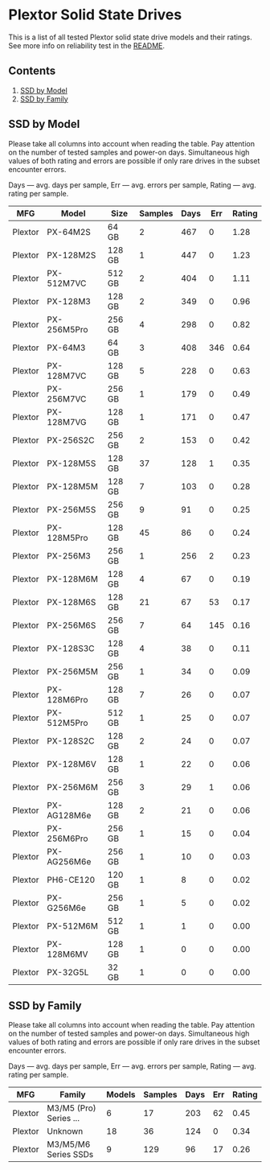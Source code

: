 Plextor Solid State Drives
==========================

This is a list of all tested Plextor solid state drive models and their ratings. See
more info on reliability test in the [README](https://github.com/linuxhw/SMART).

Contents
--------

1. [ SSD by Model  ](#ssd-by-model)
2. [ SSD by Family ](#ssd-by-family)

SSD by Model
------------

Please take all columns into account when reading the table. Pay attention on the
number of tested samples and power-on days. Simultaneous high values of both rating
and errors are possible if only rare drives in the subset encounter errors.

Days   — avg. days per sample,
Err    — avg. errors per sample,
Rating — avg. rating per sample.

| MFG       | Model              | Size   | Samples | Days  | Err   | Rating |
|-----------|--------------------|--------|---------|-------|-------|--------|
| Plextor   | PX-64M2S           | 64 GB  | 2       | 467   | 0     | 1.28   |
| Plextor   | PX-128M2S          | 128 GB | 1       | 447   | 0     | 1.23   |
| Plextor   | PX-512M7VC         | 512 GB | 2       | 404   | 0     | 1.11   |
| Plextor   | PX-128M3           | 128 GB | 2       | 349   | 0     | 0.96   |
| Plextor   | PX-256M5Pro        | 256 GB | 4       | 298   | 0     | 0.82   |
| Plextor   | PX-64M3            | 64 GB  | 3       | 408   | 346   | 0.64   |
| Plextor   | PX-128M7VC         | 128 GB | 5       | 228   | 0     | 0.63   |
| Plextor   | PX-256M7VC         | 256 GB | 1       | 179   | 0     | 0.49   |
| Plextor   | PX-128M7VG         | 128 GB | 1       | 171   | 0     | 0.47   |
| Plextor   | PX-256S2C          | 256 GB | 2       | 153   | 0     | 0.42   |
| Plextor   | PX-128M5S          | 128 GB | 37      | 128   | 1     | 0.35   |
| Plextor   | PX-128M5M          | 128 GB | 7       | 103   | 0     | 0.28   |
| Plextor   | PX-256M5S          | 256 GB | 9       | 91    | 0     | 0.25   |
| Plextor   | PX-128M5Pro        | 128 GB | 45      | 86    | 0     | 0.24   |
| Plextor   | PX-256M3           | 256 GB | 1       | 256   | 2     | 0.23   |
| Plextor   | PX-128M6M          | 128 GB | 4       | 67    | 0     | 0.19   |
| Plextor   | PX-128M6S          | 128 GB | 21      | 67    | 53    | 0.17   |
| Plextor   | PX-256M6S          | 256 GB | 7       | 64    | 145   | 0.16   |
| Plextor   | PX-128S3C          | 128 GB | 4       | 38    | 0     | 0.11   |
| Plextor   | PX-256M5M          | 256 GB | 1       | 34    | 0     | 0.09   |
| Plextor   | PX-128M6Pro        | 128 GB | 7       | 26    | 0     | 0.07   |
| Plextor   | PX-512M5Pro        | 512 GB | 1       | 25    | 0     | 0.07   |
| Plextor   | PX-128S2C          | 128 GB | 2       | 24    | 0     | 0.07   |
| Plextor   | PX-128M6V          | 128 GB | 1       | 22    | 0     | 0.06   |
| Plextor   | PX-256M6M          | 256 GB | 3       | 29    | 1     | 0.06   |
| Plextor   | PX-AG128M6e        | 128 GB | 2       | 21    | 0     | 0.06   |
| Plextor   | PX-256M6Pro        | 256 GB | 1       | 15    | 0     | 0.04   |
| Plextor   | PX-AG256M6e        | 256 GB | 1       | 10    | 0     | 0.03   |
| Plextor   | PH6-CE120          | 120 GB | 1       | 8     | 0     | 0.02   |
| Plextor   | PX-G256M6e         | 256 GB | 1       | 5     | 0     | 0.02   |
| Plextor   | PX-512M6M          | 512 GB | 1       | 1     | 0     | 0.00   |
| Plextor   | PX-128M6MV         | 128 GB | 1       | 0     | 0     | 0.00   |
| Plextor   | PX-32G5L           | 32 GB  | 1       | 0     | 0     | 0.00   |

SSD by Family
-------------

Please take all columns into account when reading the table. Pay attention on the
number of tested samples and power-on days. Simultaneous high values of both rating
and errors are possible if only rare drives in the subset encounter errors.

Days   — avg. days per sample,
Err    — avg. errors per sample,
Rating — avg. rating per sample.

| MFG       | Family                 | Models | Samples | Days  | Err   | Rating |
|-----------|------------------------|--------|---------|-------|-------|--------|
| Plextor   | M3/M5 (Pro) Series ... | 6      | 17      | 203   | 62    | 0.45   |
| Plextor   | Unknown                | 18     | 36      | 124   | 0     | 0.34   |
| Plextor   | M3/M5/M6 Series SSDs   | 9      | 129     | 96    | 17    | 0.26   |
